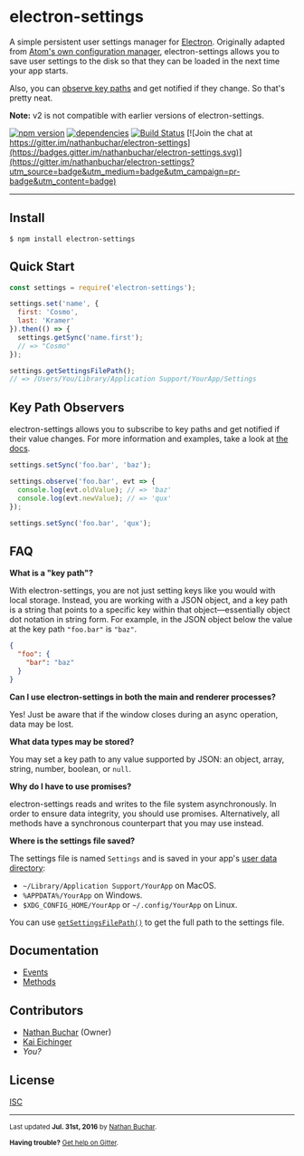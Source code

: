 electron-settings
=================

A simple persistent user settings manager for [Electron][external_electron]. Originally adapted from [Atom's own configuration manager][external_atom-config], electron-settings allows you to save user settings to the disk so that they can be loaded in the next time your app starts.

Also, you can [observe key paths][method_observe] and get notified if they change. So that's pretty neat.

**Note:** v2 is not compatible with earlier versions of electron-settings.

[![npm version](https://badge.fury.io/js/electron-settings.svg)](http://badge.fury.io/js/electron-settings)
[![dependencies](https://david-dm.org/nathanbuchar/electron-settings.svg)](https://david-dm.org/nathanbuchar/electron-settings.svg)
[![Build Status](https://travis-ci.org/nathanbuchar/electron-settings.svg?branch=master)](https://travis-ci.org/nathanbuchar/electron-settings)
[![Join the chat at https://gitter.im/nathanbuchar/electron-settings](https://badges.gitter.im/nathanbuchar/electron-settings.svg)](https://gitter.im/nathanbuchar/electron-settings?utm_source=badge&utm_medium=badge&utm_campaign=pr-badge&utm_content=badge)



***



Install
---------

```
$ npm install electron-settings
```


Quick Start
-----------

```js
const settings = require('electron-settings');

settings.set('name', {
  first: 'Cosmo',
  last: 'Kramer'
}).then(() => {
  settings.getSync('name.first');
  // => "Cosmo"
});

settings.getSettingsFilePath();
// => /Users/You/Library/Application Support/YourApp/Settings
```

Key Path Observers
------------------
electron-settings allows you to subscribe to key paths and get notified if their value changes. For more information and examples, take a look at [the docs][method_observe].

```js
settings.setSync('foo.bar', 'baz');

settings.observe('foo.bar', evt => {
  console.log(evt.oldValue); // => 'baz'
  console.log(evt.newValue); // => 'qux'
});

settings.setSync('foo.bar', 'qux');
```

FAQ
---

**What is a "key path"?**

With electron-settings, you are not just setting keys like you would with local storage. Instead, you are working with a JSON object, and a key path is a string that points to a specific key within that object—essentially object dot notation in string form. For example, in the JSON object below the value at the key path `"foo.bar"` is `"baz"`.

```json
{
  "foo": {
    "bar": "baz"
  }
}
```

**Can I use electron-settings in both the main and renderer processes?**

Yes! Just be aware that if the window closes during an async operation, data may be lost.

**What data types may be stored?**

You may set a key path to any value supported by JSON: an object, array, string, number, boolean, or `null`.

**Why do I have to use promises?**

electron-settings reads and writes to the file system asynchronously. In order to ensure data integrity, you should use promises. Alternatively, all methods have a synchronous counterpart that you may use instead.

**Where is the settings file saved?**

The settings file is named `Settings` and is saved in your app's [user data directory](http://electron.atom.io/docs/api/app/#appgetpathname):

  * `~/Library/Application Support/YourApp` on MacOS.
  * `%APPDATA%/YourApp` on Windows.
  * `$XDG_CONFIG_HOME/YourApp` or `~/.config/YourApp` on Linux.

You can use [`getSettingsFilePath()`][method_getSettingsFilePath] to get the full path to the settings file.


Documentation
-------------
* [Events][docs_events]
* [Methods][docs_methods]


Contributors
-------
* [Nathan Buchar] (Owner)
* [Kai Eichinger]
* *You?*


License
-------
[ISC][license]


***
<small>Last updated **Jul. 31st, 2016** by [Nathan Buchar].</small>

<small>**Having trouble?** [Get help on Gitter][external_gitter].</small>






[license]: ./LICENSE.md

[Nathan Buchar]: mailto:hello@nathanbuchar.com
[Kai Eichinger]: mailto:kai.eichinger@outlook.com
[Your Name]: mailto:you@email.com

[section_install]: #install
[section_quick-start]: #quick-start
[section_faq]: #faq
[section_documentation]: #documentation
[section_contributors]: #contributors
[section_license]: #license

[docs_events]: ./docs/events.md
[docs_methods]: ./docs/methods.md

[method_observe]: ./docs/methods.md#observe
[method_getSettingsFilePath]: ./docs/methods.md#getsettingsfilepath

[external_electron]: https://electron.atom.com
[external_atom-config]: https://github.com/atom/atom/blob/master/src/config.coffee
[external_gitter]: https://gitter.im/nathanbuchar/electron-settings
